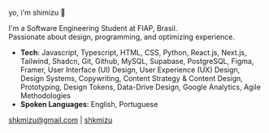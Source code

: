 yo, i'm shimizu 👋

I'm a Software Engineering Student at FIAP, Brasil.  
Passionate about design, programming, and optimizing experience.

- **Tech**:  Javascript, Typescript, HTML, CSS, Python, React.js, Next.js, Tailwind, Shadcn, Git, Github, MySQL,
Supabase, PostgreSQL, Figma, Framer, User Interface (UI) Design, User Experience (UX) Design, Design
Systems, Copywriting, Content Strategy & Content Design, Prototyping, Design Tokens, Data-Drive Design, Google
Analytics, Agile Methodologies
- **Spoken Languages**: English, Portuguese

shkmizu@gmail.com | [shkmizu](https://linkedin.com/in/shkmizu)  

